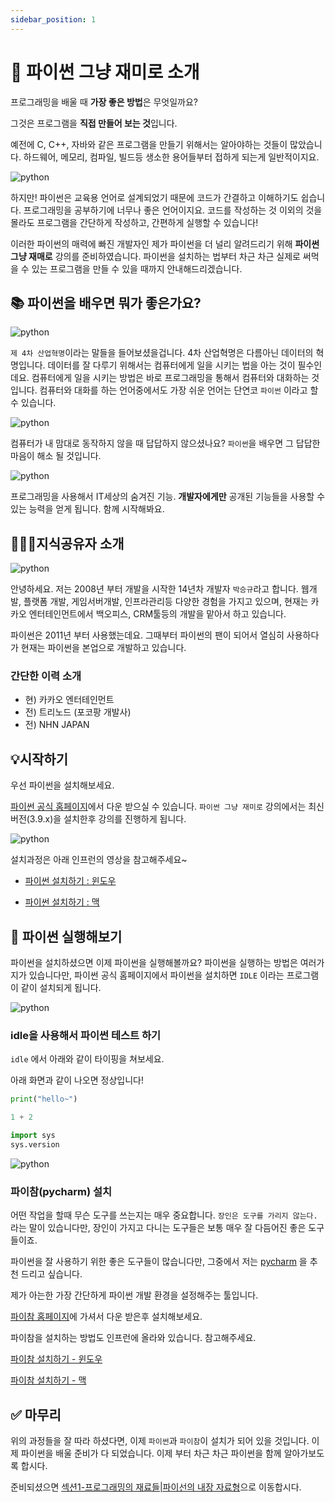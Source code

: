 ```yaml
---
sidebar_position: 1
---
```


# 🚩 파이썬 그냥 재미로 소개

프로그래밍을 배울 때 **가장 좋은 방법**은 무엇일까요?

그것은 프로그램을 **직접 만들어 보는 것**입니다.

예전에 C, C++, 자바와 같은 프로그램을 만들기 위해서는 알아야하는 것들이 많았습니다.
하드웨어, 메모리, 컴파일, 빌드등 생소한 용어들부터 접하게 되는게 일반적이지요.

![python](./assets/image/intro/python.jpg)

하지만! 파이썬은 교육용 언어로 설계되었기 때문에 코드가 간결하고 이해하기도 쉽습니다.
프로그래밍을 공부하기에 너무나 좋은 언어이지요. 코드를 작성하는 것 이외의 것을 몰라도 프로그램을 간단하게 작성하고, 간편하게 실행할 수 있습니다!

이러한 파이썬의 매력에 빠진 개발자인 제가 파이썬을 더 널리 알려드리기 위해 **파이썬 그냥 재매로** 강의를 준비하였습니다. 파이썬을 설치하는 법부터 차근 차근 실제로 써먹을 수 있는 프로그램을 만들 수 있을 때까지 안내해드리겠습니다.

## 📚 파이썬을 배우면 뭐가 좋은가요?

![python](./assets/image/intro/4th_revolution.jpg)

`제 4차 산업혁명`이라는 말들을 들어보셨을겁니다. 4차 산업혁명은 다름아닌 데이터의 혁명입니다. 데이터를 잘 다루기 위해서는 컴퓨터에게 일을 시키는 법을 아는 것이 필수인데요. 컴퓨터에게 일을 시키는 방법은 바로 프로그래밍을 통해서 컴퓨터와 대화하는 것입니다. 컴퓨터와 대화를 하는 언어중에서도 가장 쉬운 언어는 단연코 `파이썬` 이라고 할 수 있습니다.

![python](./assets/image/intro/computer_not_working.png)

컴퓨터가 내 맘대로 동작하지 않을 때 답답하지 않으셨나요? `파이썬`을 배우면 그 답답한 마음이 해소 될 것입니다.

![python](./assets/image/intro/super_power.png)

프로그래밍을 사용해서 IT세상의 숨겨진 기능. **개발자에게만** 공개된
기능들을 사용할 수 있는 능력을 얻게 됩니다. 함께 시작해봐요.

## 👨🏻‍💻지식공유자 소개

![python](./assets/image/intro/profile.jpg)

안녕하세요. 저는 2008년 부터 개발을 시작한 14년차 개발자 `박승규`라고 합니다.
웹개발, 플랫폼 개발, 게임서버개발, 인프라관리등 다양한 경험을 가지고 있으며,
현재는 카카오 엔터테인먼트에서 백오피스, CRM툴등의 개발을 맡아서 하고 있습니다.

파이썬은 2011년 부터 사용했는데요. 그때부터 파이썬의 팬이 되어서 열심히 사용하다가 현재는 파이썬을 본업으로 개발하고 있습니다.

### 간단한 이력 소개

- 현) 카카오 엔터테인먼트
- 전) 트리노드 (포코팡 개발사)
- 전) NHN JAPAN

## 💡시작하기

우선 파이썬을 설치해보세요.

[파이썬 공식 홈페이지](https://www.python.org/downloads/)에서 다운 받으실 수 있습니다. `파이썬 그냥 재미로` 강의에서는 최신버전(3.9.x)을 설치한후 강의를 진행하게 됩니다.

![python](./assets/image/intro/intro1.png)

설치과정은 아래 인프런의 영상을 참고해주세요~

- [파이썬 설치하기 : 윈도우](https://www.inflearn.com/course/%ED%8C%8C%EC%9D%B4%EC%8D%AC-%EA%B7%B8%EB%83%A5-%EC%9E%AC%EB%AF%B8%EB%A1%9C/lecture/60771?tab=curriculum)

- [파이썬 설치하기 : 맥](https://www.inflearn.com/course/%ED%8C%8C%EC%9D%B4%EC%8D%AC-%EA%B7%B8%EB%83%A5-%EC%9E%AC%EB%AF%B8%EB%A1%9C/lecture/60773?tab=curriculum)

## 🐍 파이썬 실행해보기

파이썬을 설치하셨으면 이제 파이썬을 실행해볼까요?
파이썬을 실행하는 방법은 여러가지가 있습니다만, 파이썬 공식 홈페이지에서 파이썬을 설치하면 `IDLE` 이라는 프로그램이 같이 설치되게 됩니다.

![python](./assets/image/intro/idle.png)

### idle을 사용해서 파이썬 테스트 하기

`idle` 에서 아래와 같이 타이핑을 쳐보세요.

아래 화면과 같이 나오면 정상입니다!

```python
print("hello~")

1 + 2

import sys
sys.version
```

![python](./assets/image/intro/idle2.gif)

### 파이참(pycharm) 설치

어떤 작업을 할때 무슨 도구를 쓰는지는 매우 중요합니다. `장인은 도구를 가리지 않는다.` 라는 말이 있습니다만, 장인이 가지고 다니는 도구들은 보통 매우 잘 다듬어진 좋은 도구들이죠.

파이썬을 잘 사용하기 위한 좋은 도구들이 많습니다만, 그중에서 저는 [pycharm](https://www.jetbrains.com/ko-kr/pycharm/download/) 을 추천 드리고 싶습니다.

제가 아는한 가장 간단하게 파이썬 개발 환경을 설정해주는 툴입니다.

[파이참 홈페이지](https://www.jetbrains.com/ko-kr/pycharm/download)에 가셔서 다운 받은후 설치해보세요.

파이참을 설치하는 방법도 인프런에 올라와 있습니다. 참고해주세요.

[파이참 설치하기 - 윈도우](https://www.inflearn.com/course/%ED%8C%8C%EC%9D%B4%EC%8D%AC-%EA%B7%B8%EB%83%A5-%EC%9E%AC%EB%AF%B8%EB%A1%9C/lecture/76288?tab=curriculum)

[파이참 설치하기 - 맥](https://www.inflearn.com/course/%ED%8C%8C%EC%9D%B4%EC%8D%AC-%EA%B7%B8%EB%83%A5-%EC%9E%AC%EB%AF%B8%EB%A1%9C/lecture/62351?tab=curriculum)

## ✅ 마무리

위의 과정들을 잘 따라 하셨다면, 이제 `파이썬`과 `파이참`이 설치가 되어 있을 것입니다.
이제 파이썬을 배울 준비가 다 되었습니다. 이제 부터 차근 차근 파이썬을 함께 알아가보도록 합시다.

준비되셨으면 [섹션1-프로그래밍의 재료들|파이선의 내장 자료형](section1/python-data-type)으로 이동합시다.
